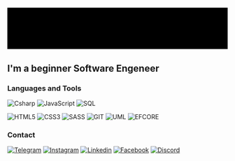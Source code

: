 ![Header](https://github.com/andrewmilkevych/andrewmilkevych/blob/main/Assets/header.gif)

## I'm a beginner Software Engeneer

### Languages and Tools
![Csharp](https://img.shields.io/badge/-Csharp-grey?style=for-the-badge&logo=Csharp&logoColor=purple&labelColor=white)
![JavaScript](https://img.shields.io/badge/JavaScript-gray?style=for-the-badge&logo=JavaScript&labelColor=white)
![SQL](https://img.shields.io/badge/SQL-gray?style=for-the-badge&logo=sqlite&logoColor=blue&labelColor=white)

![HTML5](https://img.shields.io/badge/HTML5-gray?style=for-the-badge&logo=HTML5&labelColor=white)
![CSS3](https://img.shields.io/badge/CSS-gray?style=for-the-badge&logo=CSS3&logoColor=darkblue&labelColor=white)
![SASS](https://img.shields.io/badge/SASS-gray?style=for-the-badge&logo=SASS&labelColor=white)
![GIT](https://img.shields.io/badge/GIT-gray?style=for-the-badge&logo=Git&labelColor=white)
![UML](https://img.shields.io/badge/UML-gray?style=for-the-badge&logo=diagrams.net&labelColor=white)
![EFCORE](https://img.shields.io/badge/EFCORE-gray?style=for-the-badge&logo=.net&labelColor=purple)

### Contact
[![Telegram](https://img.shields.io/badge/Telegram-gray?style=for-the-badge&logo=Telegram)](https://t.me/andriimilkevych)
[![Instagram](https://img.shields.io/badge/Instagram-gray?style=for-the-badge&logo=Instagram)](https://www.instagram.com/andriimilkevych)
[![Linkedin](https://img.shields.io/badge/Linkedin-gray?style=for-the-badge&logo=Linkedin&logoColor=007BB6)](https://www.linkedin.com/in/andrew-milkevych-4b2794250)
[![Facebook](https://img.shields.io/badge/Facebook-gray?style=for-the-badge&logo=Facebook)](https://www.facebook.com/andriimilkevych/)
[![Discord](https://img.shields.io/badge/Discord-gray?style=for-the-badge&logo=Discord)](https://discord.com/channels/@me/Andrii#8050)
